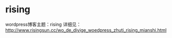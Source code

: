 # rising
wordpress博客主题：rising
详细见：
http://www.risingsun.cc/wo_de_diyige_woedpress_zhuti_rising_mianshi.html
